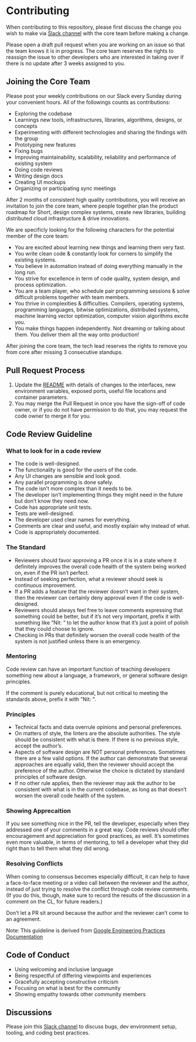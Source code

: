 # Contributing
When contributing to this repository, please first discuss the change you wish
to make via [Slack channel](https://short-d.com/r/slack) with the core team before making a change.

Please open a draft pull request when you are working on an issue so that the team knows it is in progress. 
The core team reserves the rights to reassign the issue to other developers who are interested in taking over if there is no update
after 3 weeks assigned to you.

## Joining the Core Team
Please post your weekly contributions on our Slack every Sunday during your convenient hours. All of the followings counts as contributions: 

- Exploring the codebase
- Learnings new tools, infrastructures, libraries, algorithms, designs, or concepts
- Experimenting with different technologies and sharing the findings with the group
- Prototyping new features
- Fixing bugs
- Improving maintainability, scalability, reliability and performance of existing system
- Doing code reviews
- Writing design docs
- Creating UI mockups
- Organizing or participating sync meetings

After 2 months of consistent high quality contributions, you will receive an invitation to join the core team, 
where people together plan the product roadmap for Short, design complex systems, create new libraries, building 
distributed cloud infrastructure & drive innovations.

We are specificly looking for the following characters for the potential member of the core team:

- You are excited about learning new things and learning them very fast.
- You write clean code & constantly look for corners to simplify the existing systems.
- You believe in automation instead of doing everything manually in the long run.
- You strive for excellence in term of code quality, system design, and process optimization.
- You are a team player, who schedule pair programming sessions & solve difficult problems together with team members.
- You thrive in complexities & difficulties. Compilers, operating systems, programming languages, bitwise optimizations, 
distributed systems, machine learning vector optimization, computer vision algorithms excite you.
- You make things happen independently. Not dreaming or talking about them. You deliver them all the way onto production!

After joining the core team, the tech lead reserves the rights to remove you from core after missing 3 consecutive standups.

## Pull Request Process

1. Update the [README](README.md) with details of changes to the interfaces,
   new environment variables, exposed ports, useful file locations and container
   parameters.
1. You may merge the Pull Request in once you have the sign-off of code owner,
   or if you do not have permission to do that, you may request the code owner
   to merge it for you.

## Code Review Guideline

### What to look for in a code review

- The code is well-designed.
- The functionality is good for the users of the code.
- Any UI changes are sensible and look good.
- Any parallel programming is done safely.
- The code isn’t more complex than it needs to be.
- The developer isn’t implementing things they might need in the future but don’t
  know they need now.
- Code has appropriate unit tests.
- Tests are well-designed.
- The developer used clear names for everything.
- Comments are clear and useful, and mostly explain why instead of what.
- Code is appropriately documented.

### The Standard

- Reviewers should favor approving a PR once it is in a state where it definitely
  improves the overall code health of the system being worked on, even if the PR
  isn’t perfect.
- Instead of seeking perfection, what a reviewer should seek is continuous
  improvement.
- If a PR adds a feature that the reviewer doesn’t want in their system, then the
  reviewer can certainly deny approval even if the code is well-designed.
- Reviewers should always feel free to leave comments expressing that something
  could be better, but if it’s not very important, prefix it with something like
  “Nit: “ to let the author know that it’s just a point of polish that they could
  choose to ignore.
- Checking in PRs that definitely worsen the overall code health of the system is
  not justified unless there is an emergency.

### Mentoring

Code review can have an important function of teaching developers something new
about a language, a framework, or general software design principles.

If the comment is purely educational, but not critical to meeting the standards
above, prefix it with "Nit: ".

### Principles

- Technical facts and data overrule opinions and personal preferences.
- On matters of style, the linters are the absolute authorities. The style should
  be consistent with what is there. If there is no previous style, accept the
  author’s.
- Aspects of software design are NOT personal preferences. Sometimes there are a
  few valid options. If the author can demonstrate that several approaches are
  equally valid, then the reviewer should accept the preference of the author.
  Otherwise the choice is dictated by standard principles of software design.
- If no other rule applies, then the reviewer may ask the author to be consistent
  with what is in the current codebase, as long as that doesn’t worsen the overall
  code health of the system.

### Showing Apprecaition

If you see something nice in the PR, tell the developer, especially when they
addressed one of your comments in a great way. Code reviews should offer
encouragement and appreciation for good practices, as well. It’s sometimes even
more valuable, in terms of mentoring, to tell a developer what they did right
than to tell them what they did wrong.

### Resolving Conflicts

When coming to consensus becomes especially difficult, it can help to have a
face-to-face meeting or a video call between the reviewer and the author, instead
of just trying to resolve the conflict through code review comments. (If you do
this, though, make sure to record the results of the discussion in a comment on
the CL, for future readers.)

Don’t let a PR sit around because the author and the reviewer can’t come to an
agreement.

Note: This guideline is derived from [Google Engineering Practices Documentation](https://github.com/google/eng-practices)

## Code of Conduct

- Using welcoming and inclusive language
- Being respectful of differing viewpoints and experiences
- Gracefully accepting constructive criticism
- Focusing on what is best for the community
- Showing empathy towards other community members

## Discussions

Please join this [Slack channel](https://short-d.com/r/slack) to
discuss bugs, dev environment setup, tooling, and coding best practices.

